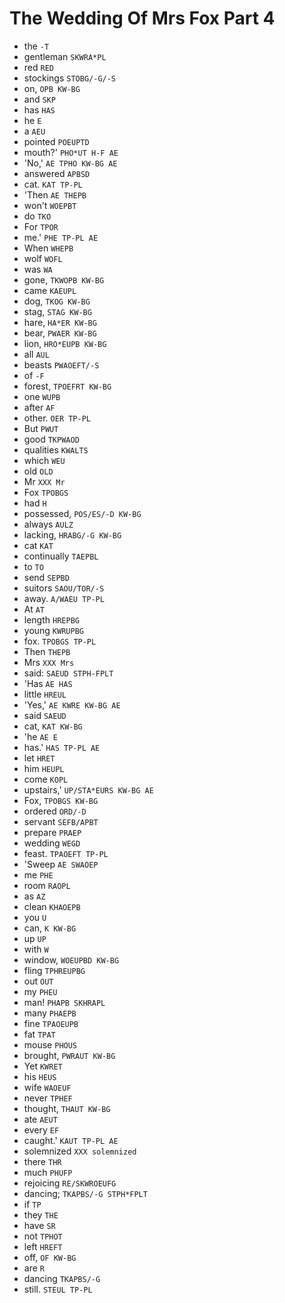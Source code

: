 # The Wedding Of Mrs Fox Part 4

* the `-T`
* gentleman `SKWRA*PL`
* red `RED`
* stockings `STOBG/-G/-S`
* on, `OPB KW-BG`
* and `SKP`
* has `HAS`
* he `E`
* a `AEU`
* pointed `POEUPTD`
* mouth?' `PHO*UT H-F AE`
* 'No,' `AE TPHO KW-BG AE`
* answered `APBSD`
* cat. `KAT TP-PL`
* 'Then `AE THEPB`
* won't `WOEPBT`
* do `TKO`
* For `TPOR`
* me.' `PHE TP-PL AE`
* When `WHEPB`
* wolf `WOFL`
* was `WA`
* gone, `TKWOPB KW-BG`
* came `KAEUPL`
* dog, `TKOG KW-BG`
* stag, `STAG KW-BG`
* hare, `HA*ER KW-BG`
* bear, `PWAER KW-BG`
* lion, `HRO*EUPB KW-BG`
* all `AUL`
* beasts `PWAOEFT/-S`
* of `-F`
* forest, `TPOEFRT KW-BG`
* one `WUPB`
* after `AF`
* other. `OER TP-PL`
* But `PWUT`
* good `TKPWAOD`
* qualities `KWALTS`
* which `WEU`
* old `OLD`
* Mr `XXX Mr`
* Fox `TPOBGS`
* had `H`
* possessed, `POS/ES/-D KW-BG`
* always `AULZ`
* lacking, `HRABG/-G KW-BG`
* cat `KAT`
* continually `TAEPBL`
* to `TO`
* send `SEPBD`
* suitors `SAOU/TOR/-S`
* away. `A/WAEU TP-PL`
* At `AT`
* length `HREPBG`
* young `KWRUPBG`
* fox. `TPOBGS TP-PL`
* Then `THEPB`
* Mrs `XXX Mrs`
* said: `SAEUD STPH-FPLT`
* 'Has `AE HAS`
* little `HREUL`
* 'Yes,' `AE KWRE KW-BG AE`
* said `SAEUD`
* cat, `KAT KW-BG`
* 'he `AE E`
* has.' `HAS TP-PL AE`
* let `HRET`
* him `HEUPL`
* come `KOPL`
* upstairs,' `UP/STA*EURS KW-BG AE`
* Fox, `TPOBGS KW-BG`
* ordered `ORD/-D`
* servant `SEFB/APBT`
* prepare `PRAEP`
* wedding `WEGD`
* feast. `TPAOEFT TP-PL`
* 'Sweep `AE SWAOEP`
* me `PHE`
* room `RAOPL`
* as `AZ`
* clean `KHAOEPB`
* you `U`
* can, `K KW-BG`
* up `UP`
* with `W`
* window, `WOEUPBD KW-BG`
* fling `TPHREUPBG`
* out `OUT`
* my `PHEU`
* man! `PHAPB SKHRAPL`
* many `PHAEPB`
* fine `TPAOEUPB`
* fat `TPAT`
* mouse `PHOUS`
* brought, `PWRAUT KW-BG`
* Yet `KWRET`
* his `HEUS`
* wife `WAOEUF`
* never `TPHEF`
* thought, `THAUT KW-BG`
* ate `AEUT`
* every `EF`
* caught.' `KAUT TP-PL AE`
* solemnized `XXX solemnized`
* there `THR`
* much `PHUFP`
* rejoicing `RE/SKWROEUFG`
* dancing; `TKAPBS/-G STPH*FPLT`
* if `TP`
* they `THE`
* have `SR`
* not `TPHOT`
* left `HREFT`
* off, `OF KW-BG`
* are `R`
* dancing `TKAPBS/-G`
* still. `STEUL TP-PL`
